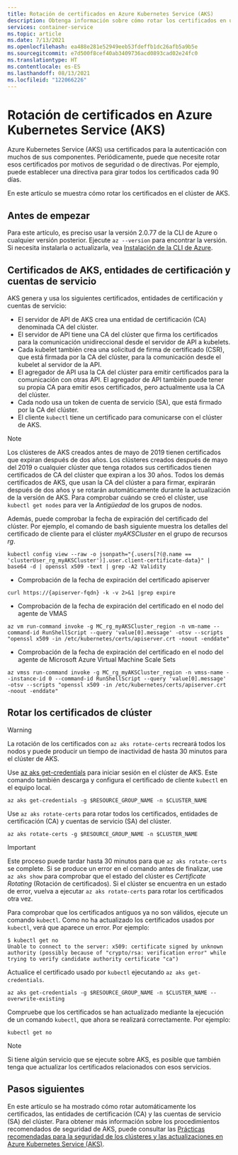 ```yaml
---
title: Rotación de certificados en Azure Kubernetes Service (AKS)
description: Obtenga información sobre cómo rotar los certificados en un clúster de Azure Kubernetes Service (AKS).
services: container-service
ms.topic: article
ms.date: 7/13/2021
ms.openlocfilehash: ea488e281e52949eeb53fdeffb1dc26afb5a9b5e
ms.sourcegitcommit: e7d500f8cef40ab3409736acd0893cad02e24fc0
ms.translationtype: HT
ms.contentlocale: es-ES
ms.lasthandoff: 08/13/2021
ms.locfileid: "122066226"
---
```

# <a name="rotate-certificates-in-azure-kubernetes-service-aks"></a>Rotación de certificados en Azure Kubernetes Service (AKS)

Azure Kubernetes Service (AKS) usa certificados para la autenticación con muchos de sus componentes. Periódicamente, puede que necesite rotar esos certificados por motivos de seguridad o de directivas. Por ejemplo, puede establecer una directiva para girar todos los certificados cada 90 días.

En este artículo se muestra cómo rotar los certificados en el clúster de AKS.

## <a name="before-you-begin"></a>Antes de empezar

Para este artículo, es preciso usar la versión 2.0.77 de la CLI de Azure o cualquier versión posterior. Ejecute `az --version` para encontrar la versión. Si necesita instalarla o actualizarla, vea [Instalación de la CLI de Azure][azure-cli-install].

## <a name="aks-certificates-certificate-authorities-and-service-accounts"></a>Certificados de AKS, entidades de certificación y cuentas de servicio

AKS genera y usa los siguientes certificados, entidades de certificación y cuentas de servicio:

* El servidor de API de AKS crea una entidad de certificación (CA) denominada CA del clúster.
* El servidor de API tiene una CA del clúster que firma los certificados para la comunicación unidireccional desde el servidor de API a kubelets.
* Cada kubelet también crea una solicitud de firma de certificado (CSR), que está firmada por la CA del clúster, para la comunicación desde el kubelet al servidor de la API.
* El agregador de API usa la CA del clúster para emitir certificados para la comunicación con otras API. El agregador de API también puede tener su propia CA para emitir esos certificados, pero actualmente usa la CA del clúster.
* Cada nodo usa un token de cuenta de servicio (SA), que está firmado por la CA del clúster.
* El cliente `kubectl` tiene un certificado para comunicarse con el clúster de AKS.

> [!NOTE]
> Los clústeres de AKS creados antes de mayo de 2019 tienen certificados que expiran después de dos años. Los clústeres creados después de mayo del 2019 o cualquier clúster que tenga rotados sus certificados tienen certificados de CA del clúster que expiran a los 30 años. Todos los demás certificados de AKS, que usan la CA del clúster a para firmar, expirarán después de dos años y se rotarán automáticamente durante la actualización de la versión de AKS. Para comprobar cuándo se creó el clúster, use `kubectl get nodes` para ver la *Antigüedad* de los grupos de nodos.
> 
> Además, puede comprobar la fecha de expiración del certificado del clúster. Por ejemplo, el comando de bash siguiente muestra los detalles del certificado de cliente para el clúster *myAKSCluster* en el grupo de recursos *rg*.
> ```console
> kubectl config view --raw -o jsonpath="{.users[?(@.name == 'clusterUser_rg_myAKSCluster')].user.client-certificate-data}" | base64 -d | openssl x509 -text | grep -A2 Validity
> ```

* Comprobación de la fecha de expiración del certificado apiserver
```console
curl https://{apiserver-fqdn} -k -v 2>&1 |grep expire
```

* Comprobación de la fecha de expiración del certificado en el nodo del agente de VMAS
```console
az vm run-command invoke -g MC_rg_myAKSCluster_region -n vm-name --command-id RunShellScript --query 'value[0].message' -otsv --scripts "openssl x509 -in /etc/kubernetes/certs/apiserver.crt -noout -enddate"
```

* Comprobación de la fecha de expiración del certificado en el nodo del agente de Microsoft Azure Virtual Machine Scale Sets
```console
az vmss run-command invoke -g MC_rg_myAKSCluster_region -n vmss-name --instance-id 0 --command-id RunShellScript --query 'value[0].message' -otsv --scripts "openssl x509 -in /etc/kubernetes/certs/apiserver.crt -noout -enddate"
```

## <a name="rotate-your-cluster-certificates"></a>Rotar los certificados de clúster

> [!WARNING]
> La rotación de los certificados con `az aks rotate-certs` recreará todos los nodos y puede producir un tiempo de inactividad de hasta 30 minutos para el clúster de AKS.

Use [az aks get-credentials][az-aks-get-credentials] para iniciar sesión en el clúster de AKS. Este comando también descarga y configura el certificado de cliente `kubectl` en el equipo local.

```azurecli
az aks get-credentials -g $RESOURCE_GROUP_NAME -n $CLUSTER_NAME
```

Use `az aks rotate-certs` para rotar todos los certificados, entidades de certificación (CA) y cuentas de servicio (SA) del clúster.

```azurecli
az aks rotate-certs -g $RESOURCE_GROUP_NAME -n $CLUSTER_NAME
```

> [!IMPORTANT]
> Este proceso puede tardar hasta 30 minutos para que `az aks rotate-certs` se complete. Si se produce un error en el comando antes de finalizar, use `az aks show` para comprobar que el estado del clúster es *Certificate Rotating* (Rotación de certificados). Si el clúster se encuentra en un estado de error, vuelva a ejecutar `az aks rotate-certs` para rotar los certificados otra vez.

Para comprobar que los certificados antiguos ya no son válidos, ejecute un comando `kubectl`. Como no ha actualizado los certificados usados por `kubectl`, verá que aparece un error.  Por ejemplo:

```console
$ kubectl get no
Unable to connect to the server: x509: certificate signed by unknown authority (possibly because of "crypto/rsa: verification error" while trying to verify candidate authority certificate "ca")
```

Actualice el certificado usado por `kubectl` ejecutando `az aks get-credentials`.

```azurecli
az aks get-credentials -g $RESOURCE_GROUP_NAME -n $CLUSTER_NAME --overwrite-existing
```

Compruebe que los certificados se han actualizado mediante la ejecución de un comando `kubectl`, que ahora se realizará correctamente. Por ejemplo:

```console
kubectl get no
```

> [!NOTE]
> Si tiene algún servicio que se ejecute sobre AKS, es posible que también tenga que actualizar los certificados relacionados con esos servicios.

## <a name="next-steps"></a>Pasos siguientes

En este artículo se ha mostrado cómo rotar automáticamente los certificados, las entidades de certificación (CA) y las cuentas de servicio (SA) del clúster. Para obtener más información sobre los procedimientos recomendados de seguridad de AKS, puede consultar las [Prácticas recomendadas para la seguridad de los clústeres y las actualizaciones en Azure Kubernetes Service (AKS)][aks-best-practices-security-upgrades].


[azure-cli-install]: /cli/azure/install-azure-cli
[az-aks-get-credentials]: /cli/azure/aks#az_aks_get_credentials
[az-extension-add]: /cli/azure/extension#az_extension_add
[az-extension-update]: /cli/azure/extension#az_extension_update
[aks-best-practices-security-upgrades]: operator-best-practices-cluster-security.md
